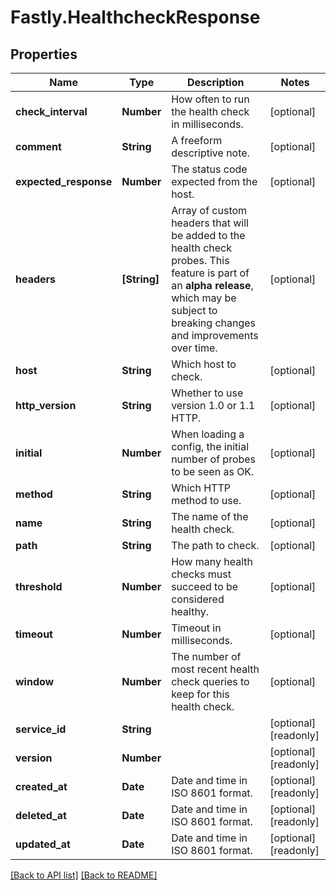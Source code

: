 # Fastly.HealthcheckResponse

## Properties

Name | Type | Description | Notes
------------ | ------------- | ------------- | -------------
**check_interval** | **Number** | How often to run the health check in milliseconds. | [optional] 
**comment** | **String** | A freeform descriptive note. | [optional] 
**expected_response** | **Number** | The status code expected from the host. | [optional] 
**headers** | **[String]** | Array of custom headers that will be added to the health check probes. This feature is part of an **alpha release**, which may be subject to breaking changes and improvements over time. | [optional] 
**host** | **String** | Which host to check. | [optional] 
**http_version** | **String** | Whether to use version 1.0 or 1.1 HTTP. | [optional] 
**initial** | **Number** | When loading a config, the initial number of probes to be seen as OK. | [optional] 
**method** | **String** | Which HTTP method to use. | [optional] 
**name** | **String** | The name of the health check. | [optional] 
**path** | **String** | The path to check. | [optional] 
**threshold** | **Number** | How many health checks must succeed to be considered healthy. | [optional] 
**timeout** | **Number** | Timeout in milliseconds. | [optional] 
**window** | **Number** | The number of most recent health check queries to keep for this health check. | [optional] 
**service_id** | **String** |  | [optional] [readonly] 
**version** | **Number** |  | [optional] [readonly] 
**created_at** | **Date** | Date and time in ISO 8601 format. | [optional] [readonly] 
**deleted_at** | **Date** | Date and time in ISO 8601 format. | [optional] [readonly] 
**updated_at** | **Date** | Date and time in ISO 8601 format. | [optional] [readonly] 


[[Back to API list]](../../README.md#endpoints) [[Back to README]](../../README.md)
